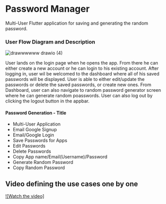 # Password Manager

Multi-User Flutter application for saving and generating the random password.

### User Flow Diagram and Description ###
![drawwwwww drawio (4)](https://user-images.githubusercontent.com/108008682/185386429-d3282f71-905a-4c4a-a3fc-76debdb64db8.png)

User lands on the login page when he opens the app. From there he can either create a new account or he can login to his existing account. After logging in, user wil be welcomed to the dashboard where all of his saved passwords will be displayed. User is able to either edit/update the passwords or delete the saved passwords, or create new ones. From Dashboard, user can also navigate to random password generator screen where he can generate random poasswords. User can also log out by clicking the logout button in the appbar.

#### Password Generation - Title ####

- Multi-User Application
- Email Google Signup
- Email/Google Login
- Save Passwords for Apps
- Edit Passwords
- Delete Passwords
- Copy App name/Email(Username)/Password
- Generate Random Password 
- Copy Random Password


## Video defining the use cases one by one

[![Watch the video]](https://youtu.be/E2Ak2vWGgiI)
